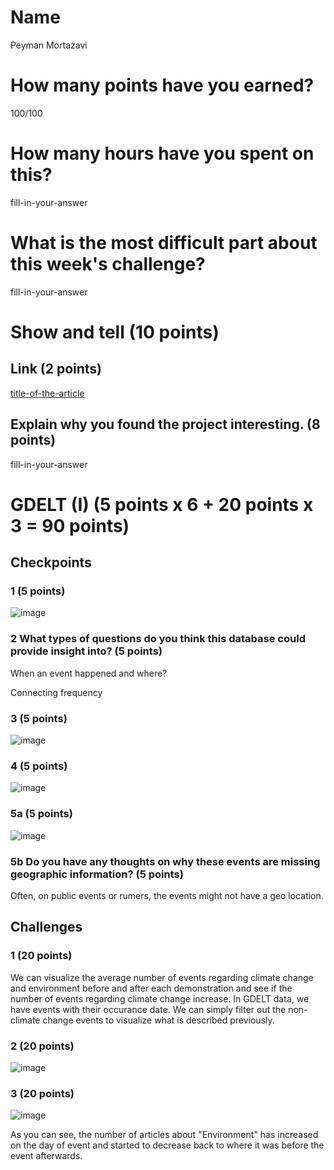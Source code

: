 # Name

Peyman Mortazavi

# How many points have you earned?

100/100

# How many hours have you spent on this?

fill-in-your-answer

# What is the most difficult part about this week's challenge?

fill-in-your-answer

# Show and tell (10 points)

## Link (2 points)

[title-of-the-article](http://link-to-an-article-using_data_to_solve_a_social_problem)

## Explain why you found the project interesting. (8 points)

fill-in-your-answer

# GDELT (I) (5 points x 6 + 20 points x 3 = 90 points)

## Checkpoints

### 1 (5 points)

![image](https://dl.dropboxusercontent.com/u/44502811/Big%20Data%20ScreenShots/Week%207/chk1.png)

### 2 What types of questions do you think this database could provide insight into? (5 points)

When an event happened and where?

Connecting frequency

### 3 (5 points)

![image](https://dl.dropboxusercontent.com/u/44502811/Big%20Data%20ScreenShots/Week%207/chk3.png)

### 4 (5 points)

![image](https://dl.dropboxusercontent.com/u/44502811/Big%20Data%20ScreenShots/Week%207/chk4.png)

### 5a (5 points)

![image](https://dl.dropboxusercontent.com/u/44502811/Big%20Data%20ScreenShots/Week%207/chk5.png)

### 5b Do you have any thoughts on why these events are missing geographic information? (5 points)

Often, on public events or rumers, the events might not have a geo location.

## Challenges

### 1 (20 points)
We can visualize the average number of events regarding climate change and environment before and after each demonstration and see if the number of events regarding climate change increase. In GDELT data, we have events with their occurance date. We can simply filter out the non-climate change events to visualize what is described previously.

### 2 (20 points)

![image](https://dl.dropboxusercontent.com/u/44502811/Big%20Data%20ScreenShots/Week%207/chl2.png)

### 3 (20 points)

![image](https://dl.dropboxusercontent.com/u/44502811/Big%20Data%20ScreenShots/Week%207/chl3.png)

As you can see, the number of articles about "Environment" has increased on the day of event and started to decrease back to where it was before the event afterwards.

